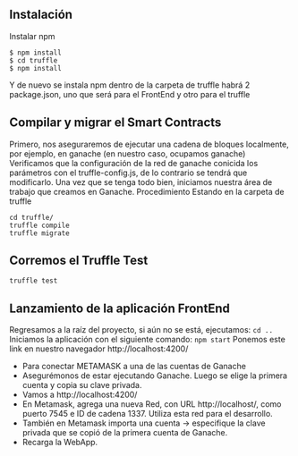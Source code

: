 ## Instalación
Instalar npm

```
$ npm install 
$ cd truffle
$ npm install
```
Y de nuevo se instala npm dentro de la carpeta de truffle 
habrá 2 package.json, uno que será para el FrontEnd y otro para el truffle


## Compilar y migrar el Smart Contracts
Primero, nos aseguraremos de ejecutar una cadena de bloques localmente, por ejemplo, en ganache (en nuestro caso, ocupamos ganache)
Verificamos que la configuración de la red de ganache conicida los parámetros con el truffle-config.js, de lo contrario se tendrá que modificarlo.
Una vez que se tenga todo bien, iniciamos nuestra área de trabajo que creamos en Ganache.
Procedimiento
Estando en la carpeta de truffle
```
cd truffle/
truffle compile
truffle migrate
```

## Corremos el Truffle Test
```truffle test```


## Lanzamiento de la aplicación FrontEnd
Regresamos a la raíz del proyecto, si aún no se está, ejecutamos:
```cd ..```
Iniciamos la aplicación con el siguiente comando:
```npm start```
Ponemos este link en nuestro navegador
http://localhost:4200/

* Para conectar METAMASK a una de las cuentas de Ganache
* Asegurémonos de estar ejecutando Ganache. Luego se elige la primera cuenta y copia su clave privada.
* Vamos a  http://localhost:4200/
* En Metamask, agrega una nueva Red, con URL http://localhost/, como puerto 7545 e ID de cadena 1337. Utiliza esta red para el desarrollo.
* También en Metamask importa una cuenta -> especifique la clave privada que se copió de la primera cuenta de Ganache.
* Recarga la WebApp.
 
